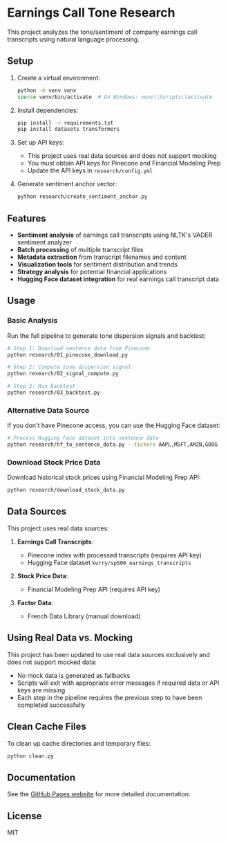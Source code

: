 # Earnings Call Tone Research

This project analyzes the tone/sentiment of company earnings call transcripts using natural language processing.

## Setup

1. Create a virtual environment:
   ```bash
   python -m venv venv
   source venv/bin/activate  # On Windows: venv\\Scripts\\activate
   ```

2. Install dependencies:
   ```bash
   pip install -r requirements.txt
   pip install datasets transformers
   ```

3. Set up API keys:
   - This project uses real data sources and does not support mocking
   - You must obtain API keys for Pinecone and Financial Modeling Prep
   - Update the API keys in `research/config.yml`

4. Generate sentiment anchor vector:
   ```bash
   python research/create_sentiment_anchor.py
   ```

## Features

- **Sentiment analysis** of earnings call transcripts using NLTK's VADER sentiment analyzer
- **Batch processing** of multiple transcript files
- **Metadata extraction** from transcript filenames and content
- **Visualization tools** for sentiment distribution and trends
- **Strategy analysis** for potential financial applications
- **Hugging Face dataset integration** for real earnings call transcript data

## Usage

### Basic Analysis

Run the full pipeline to generate tone dispersion signals and backtest:

```bash
# Step 1: Download sentence data from Pinecone
python research/01_pinecone_download.py

# Step 2: Compute tone dispersion signal
python research/02_signal_compute.py

# Step 3: Run backtest
python research/03_backtest.py
```

### Alternative Data Source

If you don't have Pinecone access, you can use the Hugging Face dataset:

```bash
# Process Hugging Face dataset into sentence data
python research/hf_to_sentence_data.py --tickers AAPL,MSFT,AMZN,GOOG
```

### Download Stock Price Data

Download historical stock prices using Financial Modeling Prep API:

```bash
python research/download_stock_data.py
```

## Data Sources

This project uses real data sources:

1. **Earnings Call Transcripts**:
   - Pinecone index with processed transcripts (requires API key)
   - Hugging Face dataset `kurry/sp500_earnings_transcripts`

2. **Stock Price Data**:
   - Financial Modeling Prep API (requires API key)

3. **Factor Data**:
   - French Data Library (manual download)

## Using Real Data vs. Mocking

This project has been updated to use real data sources exclusively and does not support mocked data:

- No mock data is generated as fallbacks
- Scripts will exit with appropriate error messages if required data or API keys are missing
- Each step in the pipeline requires the previous step to have been completed successfully

## Clean Cache Files

To clean up cache directories and temporary files:

```bash
python clean.py
```

## Documentation

See the [GitHub Pages website](https://financial-research.github.io/earnings-call-tone-research/) for more detailed documentation.

## License

MIT
 